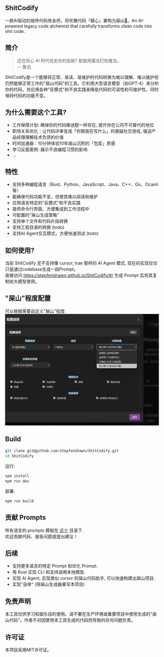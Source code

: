 ## ShitCodify
一款AI驱动的祖传代码炼金师，将优雅代码『精心』重构为屎山💩。An AI-powered legacy code alchemist that carefully transforms clean code into shit code.  

## 简介
> 还在担心 AI 时代抢走你的饭碗? 那就用魔法打败魔法。  
-- 鲁迅  

ShitCodify是一个能够将正常、易读、易维护的代码转换为难以理解、难以维护但仍然能够正常工作的"屎山代码"的工具。它利用大型语言模型（如GPT-4）来分析你的代码，并应用各种"反模式"和不良实践来降低代码的可读性和可维护性，同时保持代码的功能不变。

## 为什么需要这个工具?
- 工作保障计划: 确保你的代码像谜题一样存在, 提升你在公司不可替代的地位
- 职场关系优化：让代码评审变成「你猜我在写什么」的悬疑社交游戏, 强迫产品经理理解技术负债的价值
- 时间加速器：10分钟体验10年屎山沉积的「包浆」质感  
- 学习反面案例: 展示不良编程习惯的影响  
- ...  

## 特性
- 支持多种编程语言（Rust、Python、JavaScript、Java、C++、Go、Ocaml等）
- 能确保代码功能不变，但使其难以阅读和维护
- 应用语言特定的"反模式"和不良实践
- 提供命令行界面，方便集成到工作流程中
- 可配置的"屎山生成策略"
- 支持单个文件和代码片段转换
- 支持工程目录的转换 (todo)
- 支持AI Agent交互模式，方便快速测试 (todo)

## 如何使用?
当前 ShitCodify 还不支持像 cursor, trae 那样的 AI Agent 模式, 现在的实现仅仅只是通过codebase生成一段Prompt。  
直接访问 https://stepfenshawn.github.io/ShitCodify/#/ 生成 Prompt 后将其复制给大模型使用。  


## "屎山"程度配置
可以根据需要自定义"屎山"程度:  
![配置示例](img/screenshot1.png)

## Build
```sh
git clone git@github.com:StepfenShawn/ShitCodify.git
cd ShitCodify
```
运行:  
```sh
npm install
npm run dev
```
部署:
```sh
npm run build
```

## 贡献 Prompts
所有语言的 prompts 模板在 [这个](src/prompt/) 目录下.  
欢迎贡献代码、报告问题或提出建议！  

## 后续
- 支持更多语言的特定 Prompt 和优化 Prompt.
- 用 Rust 实现 CLI 和支持调用本地模型.
- 实现 AI Agent, 实现类似 cursor 的屎山代码助手, 可以快速构建出屎山项目.
- 实现"自举" (用屎山生成器重写本项目)

## 免责声明
本工具仅供学习和娱乐目的使用。请不要在生产环境或重要项目中使用生成的"屎山代码"。作者不对因使用本工具生成的代码而导致的任何问题负责。

## 许可证
本项目采用MIT许可证。  

